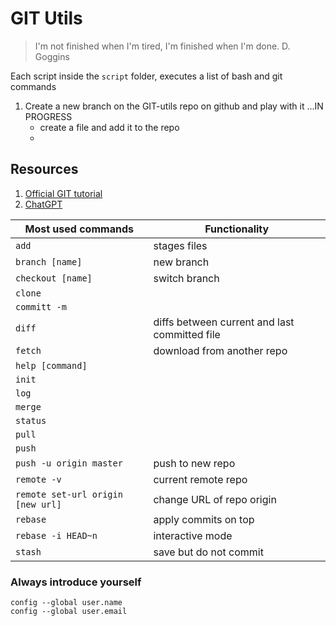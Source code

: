 # GIT Utils

> I'm not finished when I'm tired, I'm finished when I'm done.
> D. Goggins

Each script inside the `script` folder, executes a list of bash and git commands

1. Create a new branch on the GIT-utils repo on github and play with it ...IN PROGRESS
   - create a file and add it to the repo
   -

## Resources

1. [Official GIT tutorial](https://git-scm.com/docs/gittutorial)
2. [ChatGPT](https://chat.openai.com/)

| Most used commands                | Functionality                                 |
| --------------------------------- | --------------------------------------------- |
| `add`                             | stages files                                  |
| `branch [name]`                   | new branch                                    |
| `checkout [name]`                 | switch branch                                 |
| `clone`                           |                                               |
| `committ -m`                      |                                               |
| `diff`                            | diffs between current and last committed file |
| `fetch`                           | download from another repo                    |
| `help [command]`                  |                                               |
| `init`                            |                                               |
| `log`                             |                                               |
| `merge`                           |                                               |
| `status`                          |                                               |
| `pull`                            |                                               |
| `push`                            |                                               |
| `push -u origin master`           | push to new repo                              |
| `remote -v`                       | current remote repo                           |
| `remote set-url origin [new url]` | change URL of repo origin                     |
| `rebase`                          | apply commits on top                          |
| `rebase -i HEAD~n`                | interactive mode                              |
| `stash`                           | save but do not commit                        |

### Always introduce yourself

```
config --global user.name
config --global user.email
```
